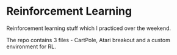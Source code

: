 # Reinforcement Learning
Reinforcement learning stuff which I practiced over the weekend. 

The repo contains 3 files - CartPole, Atari breakout and a custom environment for RL.
